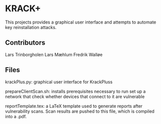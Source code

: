 # KRACK+ #

This projects provides a graphical user interface and attempts to automate key reinstallation attacks. 


## Contributors ##
Lars Trinborgholen
Lars Mæhlum
Fredrik Walløe


## Files ##
krackPlus.py: graphical user interface for KrackPluss

prepareClientScan.sh: installs prerequisites necessary to run set up a network that check whether devices that connect to it are vulnerable

reportTemplate.tex: a LaTeX template used to generate reports after vulnerability scans. Scan results are pushed to this file, which is compiled into a .pdf. 


